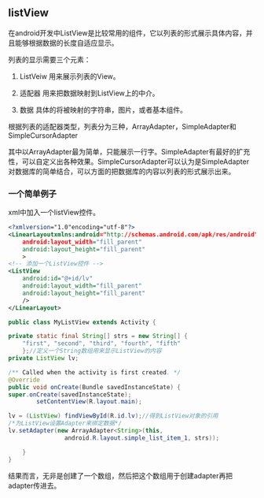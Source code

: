 ## listView
在android开发中ListView是比较常用的组件，它以列表的形式展示具体内容，并且能够根据数据的长度自适应显示。

列表的显示需要三个元素：

1. ListVeiw 用来展示列表的View。

2. 适配器 用来把数据映射到ListView上的中介。

3. 数据    具体的将被映射的字符串，图片，或者基本组件。

根据列表的适配器类型，列表分为三种，ArrayAdapter，SimpleAdapter和SimpleCursorAdapter

其中以ArrayAdapter最为简单，只能展示一行字。SimpleAdapter有最好的扩充性，可以自定义出各种效果。SimpleCursorAdapter可以认为是SimpleAdapter对数据库的简单结合，可以方面的把数据库的内容以列表的形式展示出来。


### 一个简单例子
xml中加入一个listView控件。

``` xml
<?xmlversion="1.0"encoding="utf-8"?>
<LinearLayoutxmlns:android="http://schemas.android.com/apk/res/android"
    android:layout_width="fill_parent"
    android:layout_height="fill_parent"
    >
<!-- 添加一个ListView控件 -->
<ListView
    android:id="@+id/lv"
    android:layout_width="fill_parent"
    android:layout_height="fill_parent"
    />
</LinearLayout>
```

``` java
public class MyListView extends Activity {

private static final String[] strs = new String[] {
    "first", "second", "third", "fourth", "fifth"
    };//定义一个String数组用来显示ListView的内容
private ListView lv;

/** Called when the activity is first created. */
@Override
public void onCreate(Bundle savedInstanceState) {
super.onCreate(savedInstanceState);
        setContentView(R.layout.main);

lv = (ListView) findViewById(R.id.lv);//得到ListView对象的引用
/*为ListView设置Adapter来绑定数据*/
lv.setAdapter(new ArrayAdapter<String>(this,
                android.R.layout.simple_list_item_1, strs));

    }
}
```

结果而言，无非是创建了一个数组，然后把这个数组用于创建adapter再把adapter传进去。
